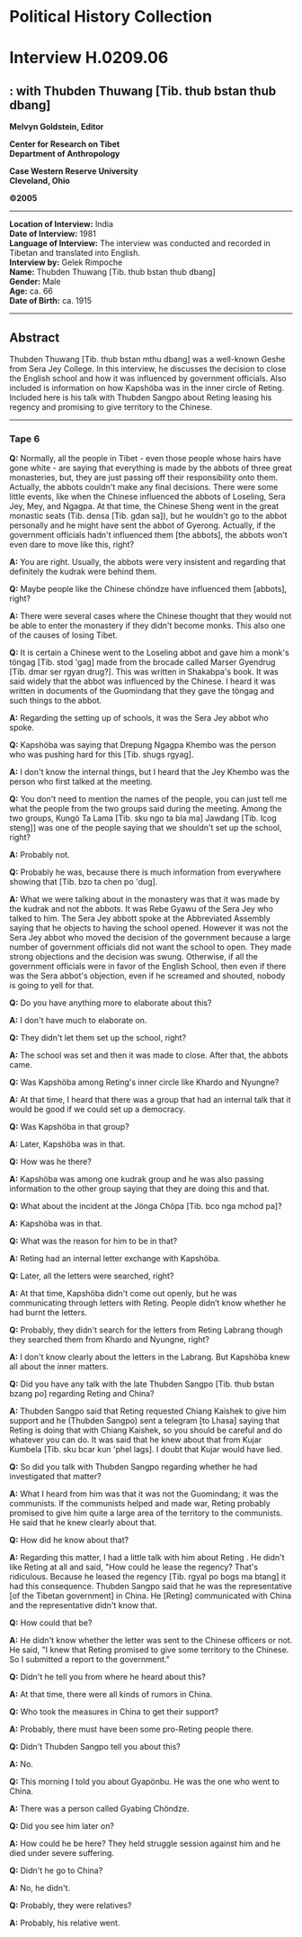 # Political History Collection  
# Interview H.0209.06   
##  : with Thubden Thuwang [Tib. thub bstan thub dbang]   


**Melvyn Goldstein, Editor**  

**Center for Research on Tibet**  
**Department of Anthropology**  

**Case Western Reserve University**  
**Cleveland, Ohio**  

**©2005**  

---  
**Location of Interview:** India  
**Date of Interview:** 1981  
**Language of Interview:** The interview was conducted and recorded in Tibetan and translated into English.  
**Interview by:** Gelek Rimpoche  
**Name:** Thubden Thuwang [Tib. thub bstan thub dbang]  
**Gender:** Male  
**Age:** ca. 66  
**Date of Birth:** ca. 1915  

---  
## Abstract  

 Thubden Thuwang [Tib. thub bstan mthu dbang] was a well-known Geshe from Sera Jey College. In this interview, he discusses the decision to close the English school and how it was influenced by government officials. Also included is information on how Kapshöba was in the inner circle of Reting. Included here is his talk with Thubden Sangpo about Reting leasing his regency and promising to give territory to the Chinese. 
  
---
### Tape 6  
**Q:**  Normally, all the people in Tibet - even those people whose hairs have gone white - are saying that everything is made by the abbots of three great monasteries, but, they are just passing off their responsibility onto them. Actually, the abbots couldn't make any final decisions. There were some little events, like when the Chinese influenced the abbots of Loseling, Sera Jey, Mey, and Ngagpa. At that time, the Chinese Sheng went in the great monastic seats (Tib. densa [Tib. gdan sa]), but he wouldn't go to the abbot personally and he might have sent the abbot of Gyerong. Actually, if the government officials hadn't influenced them [the abbots], the abbots won't even dare to move like this, right?   

**A:**  You are right. Usually, the abbots were very insistent and regarding that definitely the kudrak were behind them.   

**Q:**  Maybe people like the Chinese chöndze have influenced them [abbots], right?   

**A:**  There were several cases where the Chinese thought that they would not be able to enter the monastery if they didn't become monks. This also one of the causes of losing Tibet.   

**Q:**  It is certain a Chinese went to the Loseling abbot and gave him a monk's töngag [Tib. stod 'gag] made from the brocade called Marser Gyendrug [Tib. dmar ser rgyan drug?]. This was written in Shakabpa's book. It was said widely that the abbot was influenced by the Chinese. I heard it was written in documents of the Guomindang that they gave the töngag and such things to the abbot.   

**A:**  Regarding the setting up of schools, it was the Sera Jey abbot who spoke. 
  

**Q:**  Kapshöba was saying that Drepung Ngagpa Khembo was the person who was pushing hard for this [Tib. shugs rgyag].   

**A:**  I don't know the internal things, but I heard that the Jey Khembo was the person who first talked at the meeting. 
  

**Q:**  You don't need to mention the names of the people, you can just tell me what the people from the two groups said during the meeting. Among the two groups, Kungö Ta Lama [Tib. sku ngo ta bla ma] Jawdang [Tib. lcog steng]] was one of the people saying that we shouldn't set up the school, right?   

**A:**  Probably not.   

**Q:**  Probably he was, because there is much information from everywhere showing that [Tib. bzo ta chen po 'dug].   

**A:**  What we were talking about in the monastery was that it was made by the kudrak and not the abbots. 
 It was Rebe Gyawu of the Sera Jey who talked to him. The Sera Jey abbott spoke at the Abbreviated Assembly saying that he objects to having the school opened. However it was not the Sera Jey abbot who moved the decision of the government because a large number of government officials did not want the school to open. They made strong objections and the decision was swung. Otherwise, if all the government officials were in favor of the English School, then even if there was the Sera abbot's objection, even if he screamed and shouted, nobody is going to yell for that.   

**Q:**  Do you have anything more to elaborate about this?   

**A:**  I don't have much to elaborate on.   

**Q:**  They didn't let them set up the school, right?   

**A:**  The school was set and then it was made to close. After that, the abbots came.   

**Q:**  Was Kapshöba among Reting's inner circle like Khardo and Nyungne?   

**A:**  At that time, I heard that there was a group that had an internal talk that it would be good if we could set up a democracy.   

**Q:**  Was Kapshöba in that group?   

**A:** 
 Later, Kapshöba was in that.   

**Q:**  How was he there?   

**A:**  Kapshöba was among one kudrak group and he was also passing information to the other group saying that they are doing this and that.   

**Q:**  What about the incident at the Jönga Chöpa [Tib. bco nga mchod pa]?   

**A:**  Kapshöba was in that.   

**Q:**  What was the reason for him to be in that?   

**A:**  Reting had an internal letter exchange with Kapshöba.   

**Q:**  Later, all the letters were searched, right?   

**A:**  At that time, Kapshöba didn't come out openly, but he was communicating through letters with Reting. People didn’t know whether he had burnt the letters.   

**Q:**  Probably, they didn't search for the letters from Reting Labrang though they searched them from Khardo and Nyungne, right?   

**A:**  I don't know clearly about the letters in the Labrang. But Kapshöba knew all about the inner matters.   

**Q:**  Did you have any talk with the late Thubden Sangpo [Tib. thub bstan bzang po] regarding Reting and China?   

**A:**  Thubden Sangpo said that Reting requested Chiang Kaishek to give him support and he (Thubden Sangpo) sent a telegram [to Lhasa] saying that Reting is doing that with Chiang Kaishek, so you should be careful and do whatever you can do. It was said that he knew about that from Kujar Kumbela [Tib. sku bcar kun 'phel lags]. I doubt that Kujar would have lied.   

**Q:**  So did you talk with Thubden Sangpo regarding whether he had investigated that matter?   

**A:**  What I heard from him was that it was not the Guomindang; it was the communists. If the communists helped and made war, Reting probably promised to give him quite a large area of the territory to the communists. He said that he knew clearly about that.   

**Q:**  How did he know about that?   

**A:**  Regarding this matter, I had a little talk with him about Reting . He didn't like Reting at all and said, "How could he lease the regency? That's ridiculous. Because he leased the regency [Tib. rgyal po bogs ma btang] it had this consequence.  Thubden Sangpo said that he was the representative [of the Tibetan government] in China. He [Reting] communicated with China and the representative didn't know that.   

**Q:**  How could that be?   

**A:**  He didn't know whether the letter was sent to the Chinese officers or not. He said, "I knew that Reting promised to give some territory to the Chinese. So I submitted a report to the government."   

**Q:**  Didn't he tell you from where he heard about this?   

**A:**  At that time, there were all kinds of rumors in China.   

**Q:**  Who took the measures in China to get their support?   

**A:**  Probably, there must have been some pro-Reting people there.   

**Q:**  Didn't Thubden Sangpo tell you about this?   

**A:**  No.   

**Q:**  This morning I told you about Gyapönbu. He was the one who went to China.   

**A:**  There was a person called Gyabing Chöndze.   

**Q:**  Did you see him later on?   

**A:**  How could he be here? They held struggle session against him and he died under severe suffering.   

**Q:**  Didn't he go to China?   

**A:**  No, he didn't.   

**Q:**  Probably, they were relatives?   

**A:**  Probably, his relative went.


  

